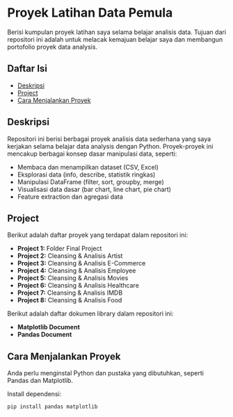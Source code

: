 # Proyek Latihan Data Pemula

Berisi kumpulan proyek latihan saya selama belajar analisis data. Tujuan dari repositori ini adalah untuk melacak kemajuan belajar saya dan membangun portofolio proyek data analysis.

## Daftar Isi

* [Deskripsi](#deskripsi)
* [Project](#project)
* [Cara Menjalankan Proyek](#cara-menjalankan-proyek)
  
## Deskripsi

Repositori ini berisi berbagai proyek analisis data sederhana yang saya kerjakan selama belajar data analysis dengan Python. Proyek-proyek ini mencakup berbagai konsep dasar manipulasi data, seperti:

* Membaca dan menampilkan dataset (CSV, Excel)
* Eksplorasi data (info, describe, statistik ringkas)
* Manipulasi DataFrame (filter, sort, groupby, merge)
* Visualisasi data dasar (bar chart, line chart, pie chart)
* Feature extraction dan agregasi data

## Project

Berikut adalah daftar proyek yang terdapat dalam repositori ini:

* **Project 1:** Folder Final Project
* **Project 2:** Cleansing & Analisis Artist
* **Project 3:** Cleansing & Analisis E-Commerce
* **Project 4:** Cleansing & Analisis Employee
* **Project 5:** Cleansing & Analisis Movies
* **Project 6:** Cleansing & Analisis Healthcare
* **Project 7:** Cleansing & Analisis IMDB
* **Project 8:** Cleansing & Analisis Food

Berikut adalah daftar dokumen library dalam repositori ini:

* **Matplotlib Document**
* **Pandas Document**

## Cara Menjalankan Proyek

Anda perlu menginstal Python dan pustaka yang dibutuhkan, seperti Pandas dan Matplotlib.

Install dependensi:
```bash
pip install pandas matplotlib



